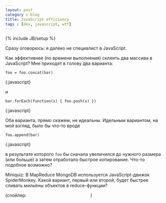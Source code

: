 ```yaml
---
layout: post
category : blog
title: JavaScript efficiency
tags : [dev, javascript, wtf]
---
```

{% include JB/setup %}

Сразу оговорюсь: я далеко не специалист в JavaScript.

Как эффективнее (по времени выполнения) склеить два массива в JavaScript?
Мне приходят в голову два варианта:

	foo = foo.concat(bar)
{:javascript}

и

	bar.forEach(function(x) { foo.push(x) })
{:javascript}

Оба варианта, прямо скажем, не идеальны.
Идельным вариантом, на мой взгляд, было бы что-то вроде

	foo.append(bar)
{:javascript}

в результате которого `foo` бы сначала увеличился до нужного размера (или больше)
а затем отработало быстрое копирование. Что-то подобное возможно?

Miniquiz:
В MapReduce MongoDB используется JavaScript-движок SpiderMonkey. Какой вариант, первый или второй, будет быстрее сливать мильёны объектов в reduce-функции?

(спойлер: <span style="color: #fff">второй. до двух раз быстрее</span>)
